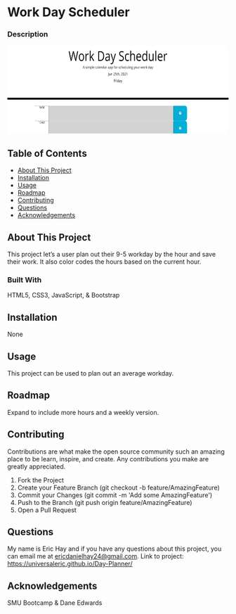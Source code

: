 # Work Day Scheduler

### Description

<img src="assets\Day_Planner.jpg"
     alt="Screen Shot"
     style="height: 200px;" />

## Table of Contents

- [About This Project](#about)
- [Installation](#installation)
- [Usage](#usage)
- [Roadmap](#features)
- [Contributing](#contributing)
- [Questions](#questions)
- [Acknowledgements](#acknowledgement)

<a name="about"></a>

## About This Project

This project let’s a user plan out their 9-5 workday by the hour and save their work. It also color codes the hours based on the current hour.

### Built With

HTML5, CSS3, JavaScript, & Bootstrap

<a name="installation"></a>

## Installation

None

<a name="usage"></a>

## Usage

This project can be used to plan out an average workday.

<a name="features"></a>

## Roadmap

Expand to include more hours and a weekly version.

<a name="contributing"></a>

## Contributing

Contributions are what make the open source community such an amazing place to be learn, inspire, and create. Any contributions you make are greatly appreciated.

1. Fork the Project
2. Create your Feature Branch (git checkout -b feature/AmazingFeature)
3. Commit your Changes (git commit -m 'Add some AmazingFeature')
4. Push to the Branch (git push origin feature/AmazingFeature)
5. Open a Pull Request

<a name="questions"></a>

## Questions

My name is Eric Hay and if you have any questions about this project, you can email me at ericdanielhay24@gmail.com.
Link to project: https://universaleric.github.io/Day-Planner/

<a name="acknowledgement"></a>

## Acknowledgements

SMU Bootcamp & Dane Edwards
